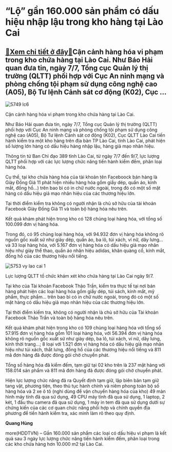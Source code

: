 “Lộ” gần 160.000 sản phẩm có dấu hiệu nhập lậu trong kho hàng tại Lào Cai
=========================================================================

[:gift:Xem chi tiết ở đây:gift:](https://hddtvn.com/lo-gan-160-000-san-pham-co-dau-hieu-nhap-lau-trong-kho-hang-tai-lao-cai/)Cận cảnh hàng hóa vi phạm trong kho chứa hàng tại Lào Cai. Như Báo Hải quan đưa tin, ngày 7/7, Tổng cục Quản lý thị trường (QLTT) phối hợp với Cục An ninh mạng và phòng chống tội phạm sử dụng công nghệ cao (A05), Bộ Tư lệnh Cảnh sát cơ động (K02), Cục …
-------------------------------------------------------------------------------------------------------------------------------------------------------------------------------------------------------------------------------------------------------------





![5749 lc6](https://haiquanonline.com.vn/stores/news_dataimages/hungdq/072020/09/08/in_article/5749_lc6.jpg?rt=20200714090653 "Cận cảnh hàng hóa vi phạm.")


Cận cảnh hàng hóa vi phạm trong kho chứa hàng tại Lào Cai.



Như Báo Hải quan đưa tin, ngày 7/7, Tổng cục Quản lý thị trường (QLTT) phối hợp với Cục An ninh mạng và phòng chống tội phạm sử dụng công nghệ cao (A05), Bộ Tư lệnh Cảnh sát cơ động (K02), Cục QLTT Lào Cai tiến hành kiểm tra một kho hàng trên địa bàn TP Lào Cai, tỉnh Lào Cai, phát hiện số lượng lớn hàng có dấu hiệu hàng nhập lậu, hàng giả mạo nhãn hiệu.


Thông tin từ Ban Chỉ đạo 389 tỉnh Lào Cai, từ ngày 7/7 đến 9/7, lực lượng QLTT phối hợp với các lực lượng chức năng tiến hành kiểm đếm, phân loại hàng hóa.


Cụ thể, tại kho chứa hàng hóa của tài khoản tên Faceboock bán hàng là Giày Đồng Giá 11 phát hiện nhiều hàng hóa gồm giầy dép, quần áo, kính mắt, đồng hồ…) trên bao bì có in chữ nước ngoài, trong đó có một số mặt hàng có dấu hiệu giả mạo nhãn hiệu của các thương hiệu lớn.


Tại thời điểm kiểm tra không có người nhận là chủ sở hữu của tài khoản Facebook Giày Đồng Giá 11 và toàn bộ hàng hóa nêu trên.


Kết quả khám phát hiện trong kho có 128 chủng loại hàng hóa, với tổng số 100.099 đơn vị hàng hóa.


Trong đó, có 95 chủng loại hàng hóa, với 94.932 đơn vị hàng hóa không rõ nguồn gốc xuất sứ như giày dép, quần áo, ba lô, túi xách, ví nữ, dây lưng… và 33 loại hàng hóa, với 5.167 đơn vị hàng hóa có dấu hiệu giả mạo nhãn hiệu như giày thể thao, quần áo nhãn hiệu adidas, khăn quàng cổ, kính mắt, đồng hồ của các thương hiệu nổi tiếng.





![5753 vy lao cai 1](https://haiquanonline.com.vn/stores/news_dataimages/hungdq/072020/09/08/in_article/5753_vY_lao_cai_1.jpg?rt=20200714090653 "Lực lượng QLTT tổ chức khám xét kho chứa hàng tại Lào Cai ngày 9/7.")


Lực lượng QLTT tổ chức khám xét kho chứa hàng tại Lào Cai ngày 9/7.



Tại kho của Tài khoản Facebook Thảo Trần, kiểm tra thực tế tại nơi bán hàng phát hiện các loại hàng hóa gồm giầy dép, túi sách, kính mắt, mỹ phẩm, thực phẩm… trên bao bì có in chữ nước ngoài, trong đó có một số mặt hàng có dấu hiệu giả mạo nhãn hiệu của các thương hiệu lớn.


Tại thời điểm kiểm tra, không có người nhận là chủ sở hữu của Tài khoản Facebook Thảo Trần và toàn bộ hàng hóa nêu trên.


Kết quả khám phát hiện trong kho có 109 chủng loại hàng hóa với tổng số 57.915 đơn vị hàng hóa gồm 101 loại hàng hóa, với 56.394 đơn vị hàng hóa không rõ nguồn gốc xuất sứ như giày dép, ba lô, túi xách, ví nữ, dây lưng, kính thời trang…; 8 loại với 1.521 đơn vị hàng hóa có dấu hiệu giả mạo nhãn hiệu như túi xách, thắt lưng, đồng hồ của các thương hiệu nổi tiếng và 811 mã đơn hàng đã được đóng gói chờ chuyển phát.


Tổng số hàng hóa đã kiểm đếm, tạm giữ tại 02 kho trên là 237 mặt hàng với 158.014 sản phẩm và 811 mã đơn hàng đã được đóng gói chờ chuyển phát.


Hiện lực lượng chức năng đã ra Quyết định tạm giữ, lập biên bản tạm giữ tang vật, phương tiện, theo thủ tục hành chính và niêm phong toàn bộ số hàng hóa và 2 xe ô tô (nghi dùng để vận chuyển hàng hóa của kho) 49 màn hình máy tính đã qua sử dụng, 49 CPU máy tính đã qua sử dụng, 1 laptop, 2 két, 1 đầu thu camera đã qua sử dụng, 1 máy in tem đã qua sử dụng dưới sự chứng kiến của các cơ quan chức năng phối hợp và chính quyền địa phương để tiến hành kiểm tra, xác minh làm rõ theo quy định.







**Quang Hùng**



more(HDDTVN) – Gần 160.000 sản phẩm các loại có dấu hiệu vi phạm là kết quả sau 3 ngày lực lượng chức năng tiến hành kiểm đếm, phân loại trong các kho chứa hàng hơn 10.000 m2 tại Lào Cai.

